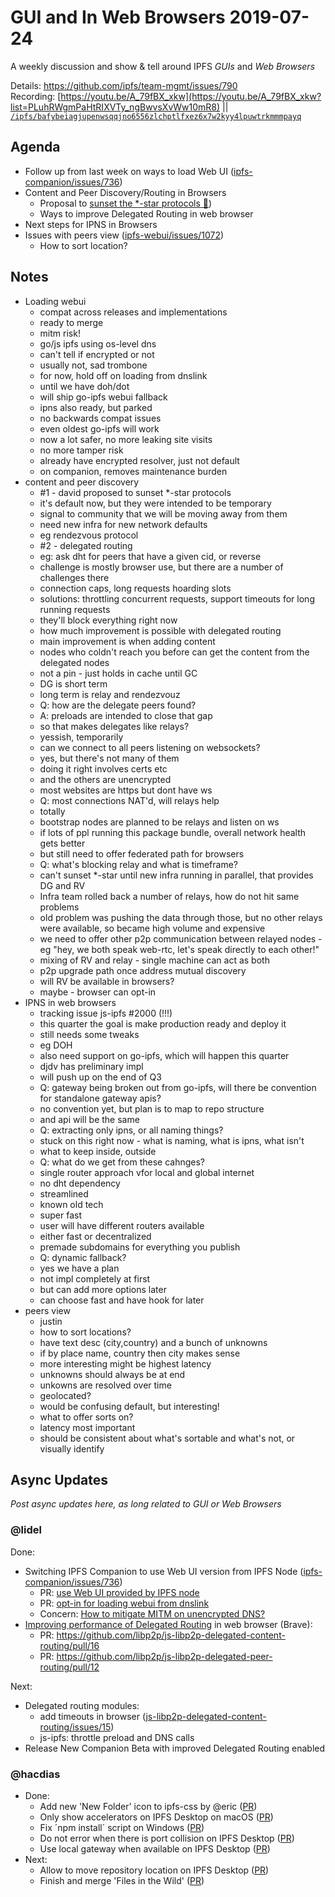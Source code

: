 GUI and In Web Browsers 2019-07-24
===

A weekly discussion and show & tell around IPFS _GUIs_ and _Web Browsers_

Details: https://github.com/ipfs/team-mgmt/issues/790  
Recording: [https://youtu.be/A_79fBX_xkw](https://youtu.be/A_79fBX_xkw?list=PLuhRWgmPaHtRIXVTy_ngBwvsXvWw10mR8) || [`/ipfs/bafybeiagjupenwsqqjno6556zlchptlfxez6x7w2kyy4lpuwtrkmmmpayq`](https://ipfs.io/ipfs/bafybeiagjupenwsqqjno6556zlchptlfxez6x7w2kyy4lpuwtrkmmmpayq)


## Agenda

- Follow up from last week on ways to load Web UI 
  ([ipfs-companion/issues/736](https://github.com/ipfs-shipyard/ipfs-companion/issues/736))
- Content and Peer Discovery/Routing in Browsers
  - Proposal to [sunset the *-star protocols 🌅](https://github.com/libp2p/js-libp2p/issues/385))
  - Ways to improve Delegated Routing in web browser 
- Next steps for IPNS in Browsers
- Issues with peers view ([ipfs-webui/issues/1072](https://github.com/ipfs-shipyard/ipfs-webui/issues/1072))
    - How to sort location?


## Notes

* Loading webui
  * compat across releases and implementations
  * ready to merge
  * mitm risk!
  * go/js ipfs using os-level dns
  * can't tell if encrypted or not
  * usually not, sad trombone
  * for now, hold off on loading from dnslink
  * until we have doh/dot
  * will ship go-ipfs webui fallback
  * ipns also ready, but parked
  * no backwards compat issues
  * even oldest go-ipfs will work
  * now a lot safer, no more leaking site visits
  * no more tamper risk
  * already have encrypted resolver, just not default
  * on companion, removes maintenance burden
* content and peer discovery
  * #1 - david proposed to sunset *-star protocols
  * it's default now, but they were intended to be temporary
  * signal to community that we will be moving away from them
  * need new infra for new network defaults
  * eg rendezvous protocol
  * #2 - delegated routing
  * eg: ask dht for peers that have a given cid, or reverse
  * challenge is mostly browser use, but there are a number of challenges there
  * connection caps, long requests hoarding slots
  * solutions: throttling concurrent requests, support timeouts for long running requests
  * they'll block everything right now
  * how much improvement is possible with delegated routing
  * main improvement is when adding content
  * nodes who coldn't reach you before can get the content from the delegated nodes
  * not a pin - just holds in cache until GC
  * DG is short term
  * long term is relay and rendezvouz
  * Q: how are the delegate peers found?
  * A: preloads are intended to close that gap
  * so that makes delegates like relays?
  * yessish, temporarily
  * can we connect to all peers listening on websockets?
  * yes, but there's not many of them
  * doing it right involves certs etc
  * and the others are unencrypted
  * most websites are https but dont have ws
  * Q: most connections NAT'd, will relays help
  * totally
  * bootstrap nodes are planned to be relays and listen on ws
  * if lots of ppl running this package bundle, overall network health gets better
  * but still need to offer federated path for browsers
  * Q: what's blocking relay and what is timeframe?
  * can't sunset *-star until new infra running in parallel, that provides DG and RV
  * Infra team rolled back a number of relays, how do not hit same problems
  * old problem was pushing the data through those, but no other relays were available, so became high volume and expensive
  * we need to offer other p2p communication between relayed nodes - eg "hey, we both speak web-rtc, let's speak directly to each other!"
  * mixing of RV and relay - single machine can act as both
  * p2p upgrade path once address mutual discovery
  * will RV be available in browsers?
  * maybe - browser can opt-in
* IPNS in web browsers
  * tracking issue js-ipfs #2000 (!!!)
  * this quarter the goal is make production ready and deploy it
  * still needs some tweaks
  * eg DOH
  * also need support on go-ipfs, which will happen this quarter
  * djdv has preliminary impl
  * will push up on the end of Q3
  * Q: gateway being broken out from go-ipfs, will there be convention for standalone gateway apis?
  * no convention yet, but plan is to map to repo structure
  * and api will be the same
  * Q: extracting only ipns, or all naming things?
  * stuck on this right now - what is naming, what is ipns, what isn't
  * what to keep inside, outside
  * Q: what do we get from these cahnges?
  * single router approach vfor local and global internet
  * no dht dependency
  * streamlined
  * known old tech
  * super fast
  * user will have different routers available
  * either fast or decentralized
  * premade subdomains for everything you publish
  * Q: dynamic fallback?
  * yes we have a plan
  * not impl completely  at first
  * but can add more options later
  * can choose fast and have hook for later
* peers view
  * justin
  * how to sort locations?
  * have text desc (city,country) and a bunch of unknowns
  * if by place name, country then city makes sense
  * more interesting might be highest latency
  * unknowns should always be at end
  * unkowns are resolved over time
  * geolocated?
  * would be confusing default, but interesting!
  * what to offer sorts on?
  * latency most important
  * should be consistent about what's sortable and what's not, or visually identify

## Async Updates

_Post async updates here, as long related to GUI or Web Browsers_

### @lidel

Done:
- Switching IPFS Companion to use Web UI version from IPFS Node
  ([ipfs-companion/issues/736](https://github.com/ipfs-shipyard/ipfs-companion/issues/736))
  - PR: [use Web UI provided by IPFS node](https://github.com/ipfs-shipyard/ipfs-companion/pull/737)
  - PR: [opt-in for loading webui from dnslink](https://github.com/ipfs-shipyard/ipfs-companion/pull/738)
  - Concern: [How to mitigate MITM on unencrypted DNS?](https://github.com/ipfs/go-ipfs/pull/6530#issuecomment-513275280)
- [Improving performance of Delegated Routing](https://github.com/libp2p/js-libp2p-delegated-content-routing/issues/12) in web browser (Brave): 
  - PR: https://github.com/libp2p/js-libp2p-delegated-content-routing/pull/16
  - PR: https://github.com/libp2p/js-libp2p-delegated-peer-routing/pull/12
  
Next:
- Delegated routing modules:
  - add timeouts in browser
    ([js-libp2p-delegated-content-routing/issues/15](https://github.com/libp2p/js-libp2p-delegated-content-routing/issues/15))
  - js-ipfs: throttle preload and DNS calls
- Release New Companion Beta with improved Delegated Routing enabled

### @hacdias

- Done:
    - Add new 'New Folder' icon to ipfs-css by @eric ([PR](https://github.com/ipfs-shipyard/ipfs-css/pull/34))
    - Only show accelerators on IPFS Desktop on macOS ([PR](https://github.com/ipfs-shipyard/ipfs-desktop/pull/984))
    - Fix ´npm install´ script on Windows ([PR](https://github.com/ipfs-shipyard/ipfs-desktop/pull/986))
    - Do not error when there is port collision on IPFS Desktop ([PR](https://github.com/ipfs-shipyard/ipfs-desktop/pull/989))
    - Use local gateway when available on IPFS Desktop ([PR](https://github.com/ipfs-shipyard/ipfs-desktop/pull/994))
- Next:
    - Allow to move repository location on IPFS Desktop ([PR](https://github.com/ipfs-shipyard/ipfs-desktop/pull/990))
    - Finish and merge 'Files in the Wild' ([PR](https://github.com/ipfs-shipyard/ipfs-webui/pull/1027))
